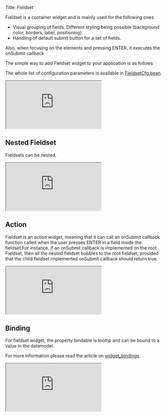 Title: Fieldset



Fieldset is a container widget and is mainly used for the following ones:


* Visual grouping of fields. Different styling being possible (background color, borders, label, positioning).
* Handling of default submit button for a set of fields.

Also, when focusing on the elements and pressing ENTER, it executes the onSubmit callback

The simple way to add Fieldset widget to your application is as follows

<script src='http://snippets.ariatemplates.com/snippets/github.com/ariatemplates/documentation-code/%VERSION%/snippets/widgets/fieldset/Snippet.tpl?tag=wgtFieldsetSimple&lang=at&outdent=true' defer></script>

The whole list of configuration parameters is available in [FieldsetCfg bean](http://ariatemplates.com/api/#aria.widgets.CfgBeans:FieldsetCfg).

<iframe class='samples' src='http://snippets.ariatemplates.com/samples/github.com/ariatemplates/documentation-code/%VERSION%/samples/widgets/fieldset/?skip=1' ></iframe>

## Nested Fieldset
Fieldsets can be nested.

<script src='http://snippets.ariatemplates.com/snippets/github.com/ariatemplates/documentation-code/%VERSION%/snippets/widgets/fieldset/Snippet.tpl?tag=wgtFieldsetNested&lang=at&outdent=true' defer></script>

<iframe class='samples' src='http://snippets.ariatemplates.com/samples/github.com/ariatemplates/documentation-code/%VERSION%/samples/widgets/fieldset/nested/?skip=1' ></iframe>

## Action
Fieldset is an action widget, meaning that it can call an onSubmit callback function called when the user presses ENTER in a field inside the fieldset.For instance, if an onSubmit callback is implemented on the root Fieldset, then all the nested fieldset bubbles to the root fieldset, provided that the child fieldset implemented onSubmit callback should return true.

<script src='http://snippets.ariatemplates.com/snippets/github.com/ariatemplates/documentation-code/%VERSION%/snippets/widgets/fieldset/Snippet.tpl?tag=wgtFieldsetAction&lang=at&outdent=true' defer></script>

<iframe class='samples' src='http://snippets.ariatemplates.com/samples/github.com/ariatemplates/documentation-code/%VERSION%/samples/widgets/fieldset/action/?skip=1' ></iframe>

## Binding
For fieldset widget, the property bindable is tooltip and can be bound to a value in the datamodel.

For more information please read the article on [widget_bindings](widget_bindings).

<script src='http://snippets.ariatemplates.com/snippets/github.com/ariatemplates/documentation-code/%VERSION%/snippets/widgets/fieldset/Snippet.tpl?tag=wgtFieldsetBinding&lang=at&outdent=true' defer></script>

<iframe class='samples' src='http://snippets.ariatemplates.com/samples/github.com/ariatemplates/documentation-code/%VERSION%/samples/widgets/fieldset/binding/?skip=1' ></iframe>